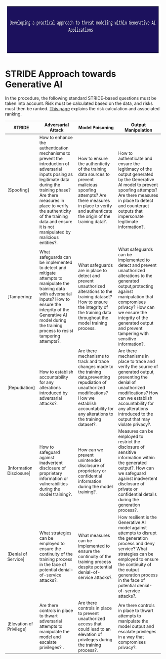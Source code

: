 <p align="center">
	<a href="https://github.com/Joseph-TUI/Threat-modeling-within-Generative-AI-Systems/blob/main/README.md">
		<img align="center" alt="Threat modeling-Security Practices" src="/Pic/main.JPG" height="170">
	</a>
</p>

# STRIDE Approach towards Generative AI

In the procedure, the following standard STRIDE-based questions must be taken into account. Risk must be calculated based on the data, and risks must then be ranked. 
[This page](https://github.com/Joseph-TUI/Threat-modeling-within-Generative-AI-Systems/blob/main/tecdoc/README.md#risk-assessment-in-ai-systems) explains the risk calculation and associated ranking.


| STRIDE	| Adversarial Attack | Model Poisoning | Output Manipulation |
|---	|---	|---	|---	|
|[Spoofing]| How to enhance the authentication mechanisms to prevent the introduction of adversarial inputs posing as legitimate data during the training phase? Are there measures in place to verify the authenticity of the training data and ensure it is not manipulated by malicious entities?.|How to ensure the authenticity of the training data sources to prevent malicious spoofing attempts? Are there measures in place to verify and authenticate the origin of the training data?.| How to authenticate and ensure the legitimacy of the output generated by the Generative AI model to prevent spoofing attempts? Are there measures in place to detect and counteract outputs that impersonate legitimate information?.|
|[Tampering: | What safeguards can be implemented to detect and mitigate attempts to manipulate the training data with adversarial inputs? How to ensure the integrity of the Generative AI model during the training process to resist tampering attempts?.|What safeguards are in place to detect and prevent unauthorized alterations to the training dataset? How to ensure the integrity of the training data throughout the model training process.| What safeguards can be implemented to detect and prevent unauthorized alterations to the generated output,protecting against manipulation that compromises privacy? How can we ensure the integrity of the generated output and prevent tampering with sensitive information?.|
|[Repudiation]| How to establish accountability for any alterations introduced by adversarial attacks?.|Are there mechanisms to track and trace changes made to the training data,preventing repudiation of unauthorized modifications? How we establish accountability for any alterations to the training dataset?.| Are there mechanisms in place to trace and verify the source of generated output, preventing the denial of unauthorized modifications? How can we establish accountability for any alterations introduced to the output that may violate privacy?.|
|[Information Disclosure]| How to safeguard against inadvertent disclosure of proprietary information or vulnerabilities during the model training?.|How can we prevent unintended disclosure of proprietary or confidential information during the model training?.| Measures can be employed to restrict the disclosure of sensitive information within the generated output?. How can we safeguard against inadvertent disclosure of private or confidential details during the generation process?.|
|[Denial of Service]| What strategies can be employed to ensure the continuity of the training process in the face of potential denial-of-service attacks?.|What measures can be implemented to ensure the continuity of the training process despite potential denial-of-service attacks?.| How resilient is the Generative AI model against attempts to disrupt the generation process and deny service? What strategies can be employed to ensure the continuity of the output generation process in the face of potential denial-of-service attacks?.|
|[Elevation of Privilege]| Are there controls in place to thwart adversarial attempts to manipulate the model and escalate privileges? .|Are there controls in place to prevent unauthorized access that could lead to an elevation of privileges during the training process?.| Are there controls in place to thwart attempts to manipulate the model output and escalate privileges in a way that compromises privacy?.|